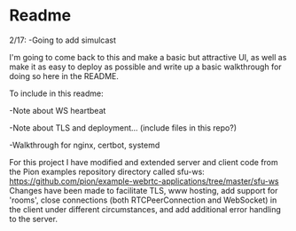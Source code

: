 # Readme

2/17: -Going to add simulcast

I'm going to come back to this and make a basic but attractive UI, as well as make it as easy to deploy as possible and write up a basic walkthrough for doing so here in the README.

To include in this readme:

-Note about WS heartbeat

-Note about TLS and deployment... (include files in this repo?)

-Walkthrough for nginx, certbot, systemd

For this project I have modified and extended server and client code from the Pion examples repository directory called sfu-ws: https://github.com/pion/example-webrtc-applications/tree/master/sfu-ws
Changes have been made to facilitate TLS, www hosting, add support for 'rooms', close connections (both RTCPeerConnection and WebSocket) in the client under different circumstances, and add additional error handling to the server.
